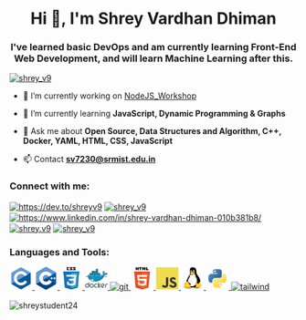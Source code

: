 <h1 align="center">Hi 👋, I'm Shrey Vardhan Dhiman</h1>
<h3 align="center">I've learned basic DevOps and am currently learning Front-End Web Development, and will learn Machine Learning after this.</h3>

<p align="left"> <a href="https://twitter.com/shrey_v9" target="blank"><img src="https://img.shields.io/twitter/follow/shrey_v9?logo=twitter&style=for-the-badge" alt="shrey_v9" /></a> </p>

- 🔭 I’m currently working on [NodeJS_Workshop](https://github.com/shreystudent24/NodeJS_Workshop)

- 🌱 I’m currently learning **JavaScript, Dynamic Programming & Graphs**

- 💬 Ask me about **Open Source, Data Structures and Algorithm, C++, Docker, YAML, HTML, CSS, JavaScript**

- 📫 Contact **sv7230@srmist.edu.in**

<h3 align="left">Connect with me:</h3>
<p align="left">
<a href="https://dev.to/https://dev.to/shreyv9" target="blank"><img align="center" src="https://raw.githubusercontent.com/rahuldkjain/github-profile-readme-generator/master/src/images/icons/Social/devto.svg" alt="https://dev.to/shreyv9" height="30" width="40" /></a>
<a href="https://twitter.com/shrey_v9" target="blank"><img align="center" src="https://raw.githubusercontent.com/rahuldkjain/github-profile-readme-generator/master/src/images/icons/Social/twitter.svg" alt="shrey_v9" height="30" width="40" /></a>
<a href="https://linkedin.com/in/https://www.linkedin.com/in/shrey-vardhan-dhiman-010b381b8/" target="blank"><img align="center" src="https://raw.githubusercontent.com/rahuldkjain/github-profile-readme-generator/master/src/images/icons/Social/linked-in-alt.svg" alt="https://www.linkedin.com/in/shrey-vardhan-dhiman-010b381b8/" height="30" width="40" /></a>
<a href="https://instagram.com/shrey.v9" target="blank"><img align="center" src="https://raw.githubusercontent.com/rahuldkjain/github-profile-readme-generator/master/src/images/icons/Social/instagram.svg" alt="shrey.v9" height="30" width="40" /></a>
<a href="https://www.leetcode.com/shrey_v9" target="blank"><img align="center" src="https://raw.githubusercontent.com/rahuldkjain/github-profile-readme-generator/master/src/images/icons/Social/leet-code.svg" alt="shrey_v9" height="30" width="40" /></a>
</p>

<h3 align="left">Languages and Tools:</h3>
<p align="left"> <a href="https://www.cprogramming.com/" target="_blank" rel="noreferrer"> <img src="https://raw.githubusercontent.com/devicons/devicon/master/icons/c/c-original.svg" alt="c" width="40" height="40"/> </a> <a href="https://www.w3schools.com/cpp/" target="_blank" rel="noreferrer"> <img src="https://raw.githubusercontent.com/devicons/devicon/master/icons/cplusplus/cplusplus-original.svg" alt="cplusplus" width="40" height="40"/> </a> <a href="https://www.w3schools.com/css/" target="_blank" rel="noreferrer"> <img src="https://raw.githubusercontent.com/devicons/devicon/master/icons/css3/css3-original-wordmark.svg" alt="css3" width="40" height="40"/> </a> <a href="https://www.docker.com/" target="_blank" rel="noreferrer"> <img src="https://raw.githubusercontent.com/devicons/devicon/master/icons/docker/docker-original-wordmark.svg" alt="docker" width="40" height="40"/> </a> <a href="https://git-scm.com/" target="_blank" rel="noreferrer"> <img src="https://www.vectorlogo.zone/logos/git-scm/git-scm-icon.svg" alt="git" width="40" height="40"/> </a> <a href="https://www.w3.org/html/" target="_blank" rel="noreferrer"> <img src="https://raw.githubusercontent.com/devicons/devicon/master/icons/html5/html5-original-wordmark.svg" alt="html5" width="40" height="40"/> </a> <a href="https://developer.mozilla.org/en-US/docs/Web/JavaScript" target="_blank" rel="noreferrer"> <img src="https://raw.githubusercontent.com/devicons/devicon/master/icons/javascript/javascript-original.svg" alt="javascript" width="40" height="40"/> </a> <a href="https://www.linux.org/" target="_blank" rel="noreferrer"> <img src="https://raw.githubusercontent.com/devicons/devicon/master/icons/linux/linux-original.svg" alt="linux" width="40" height="40"/> </a> <a href="https://www.python.org" target="_blank" rel="noreferrer"> <img src="https://raw.githubusercontent.com/devicons/devicon/master/icons/python/python-original.svg" alt="python" width="40" height="40"/> </a> <a href="https://tailwindcss.com/" target="_blank" rel="noreferrer"> <img src="https://www.vectorlogo.zone/logos/tailwindcss/tailwindcss-icon.svg" alt="tailwind" width="40" height="40"/> </a> </p>

<p><img align="center" src="https://github-readme-stats.vercel.app/api/top-langs?username=shreystudent24&show_icons=true&locale=en&layout=compact" alt="shreystudent24" /></p>
